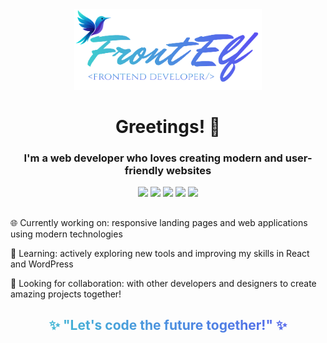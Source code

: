 
<div align="center">
  <img width="300" src="https://raw.githubusercontent.com/FrontElf/FrontElf/refs/heads/main/logo.png" />
</div>

<h1  align="center">Greetings! 👋</h1>

<h3 align="center">
I'm a web developer who loves creating modern and user-friendly websites
</h3>

<p align="center">
  <img src="https://img.shields.io/badge/-HTML5-E34F26?style=flat&logo=html5&logoColor=white" />  
  <img src="https://img.shields.io/badge/-SCSS-CC6699?style=flat&logo=sass&logoColor=white" />
  <img src="https://img.shields.io/badge/-JavaScript-F7DF1E?style=flat&logo=javascript&logoColor=black" />
  <img src="https://img.shields.io/badge/-PHP-777BB4?style=flat&logo=php&logoColor=white" />
  <img src="https://img.shields.io/badge/-WordPress-21759B?style=flat&logo=wordpress&logoColor=white" />
</p>

##

<p>
🌐 Currently working on: responsive landing pages and web applications using modern technologies
</p>

<p>
🌱 Learning: actively exploring new tools and improving my skills in React and WordPress
</p>

<p>
👯 Looking for collaboration: with other developers and designers to create amazing projects together!
</p>

##
<h2 align="center" style="color: transparent; background: linear-gradient(45deg, #40c6d0 0%, #5759ee 100%); -webkit-background-clip: text; background-clip: text;">
✨ "Let's code the future together!" ✨
</h2>

